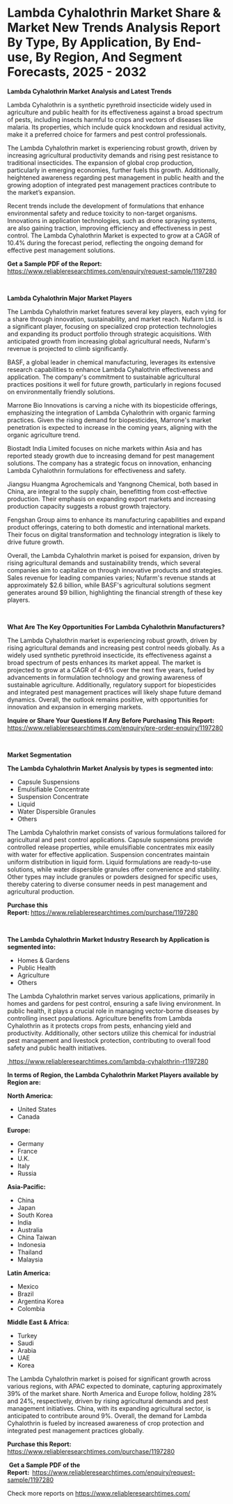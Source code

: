 <p><h1>Lambda Cyhalothrin Market Share & Market New Trends Analysis Report By Type, By Application, By End-use, By Region, And Segment Forecasts, 2025 - 2032</h1></p><p><strong>Lambda Cyhalothrin Market Analysis and Latest Trends</strong></p>
<p><p>Lambda Cyhalothrin is a synthetic pyrethroid insecticide widely used in agriculture and public health for its effectiveness against a broad spectrum of pests, including insects harmful to crops and vectors of diseases like malaria. Its properties, which include quick knockdown and residual activity, make it a preferred choice for farmers and pest control professionals.</p><p>The Lambda Cyhalothrin market is experiencing robust growth, driven by increasing agricultural productivity demands and rising pest resistance to traditional insecticides. The expansion of global crop production, particularly in emerging economies, further fuels this growth. Additionally, heightened awareness regarding pest management in public health and the growing adoption of integrated pest management practices contribute to the market’s expansion.</p><p>Recent trends include the development of formulations that enhance environmental safety and reduce toxicity to non-target organisms. Innovations in application technologies, such as drone spraying systems, are also gaining traction, improving efficiency and effectiveness in pest control. The Lambda Cyhalothrin Market is expected to grow at a CAGR of 10.4% during the forecast period, reflecting the ongoing demand for effective pest management solutions.</p></p>
<p><strong>Get a Sample PDF of the Report:&nbsp;</strong> <a href="https://www.reliableresearchtimes.com/enquiry/request-sample/1197280?utm_campaign=2193&utm_medium=2&utm_source=Github&utm_content=ia&utm_term=01042025&utm_id=lambda-cyhalothrin">https://www.reliableresearchtimes.com/enquiry/request-sample/1197280</a></p>
<p>&nbsp;</p>
<p><strong>Lambda Cyhalothrin Major Market Players</strong></p>
<p><p>The Lambda Cyhalothrin market features several key players, each vying for a share through innovation, sustainability, and market reach. Nufarm Ltd. is a significant player, focusing on specialized crop protection technologies and expanding its product portfolio through strategic acquisitions. With anticipated growth from increasing global agricultural needs, Nufarm's revenue is projected to climb significantly.</p><p>BASF, a global leader in chemical manufacturing, leverages its extensive research capabilities to enhance Lambda Cyhalothrin effectiveness and application. The company's commitment to sustainable agricultural practices positions it well for future growth, particularly in regions focused on environmentally friendly solutions.</p><p>Marrone Bio Innovations is carving a niche with its biopesticide offerings, emphasizing the integration of Lambda Cyhalothrin with organic farming practices. Given the rising demand for biopesticides, Marrone's market penetration is expected to increase in the coming years, aligning with the organic agriculture trend.</p><p>Biostadt India Limited focuses on niche markets within Asia and has reported steady growth due to increasing demand for pest management solutions. The company has a strategic focus on innovation, enhancing Lambda Cyhalothrin formulations for effectiveness and safety.</p><p>Jiangsu Huangma Agrochemicals and Yangnong Chemical, both based in China, are integral to the supply chain, benefitting from cost-effective production. Their emphasis on expanding export markets and increasing production capacity suggests a robust growth trajectory.</p><p>Fengshan Group aims to enhance its manufacturing capabilities and expand product offerings, catering to both domestic and international markets. Their focus on digital transformation and technology integration is likely to drive future growth.</p><p>Overall, the Lambda Cyhalothrin market is poised for expansion, driven by rising agricultural demands and sustainability trends, which several companies aim to capitalize on through innovative products and strategies. Sales revenue for leading companies varies; Nufarm's revenue stands at approximately $2.6 billion, while BASF's agricultural solutions segment generates around $9 billion, highlighting the financial strength of these key players.</p></p>
<p>&nbsp;</p>
<p><strong>What Are The Key Opportunities For Lambda Cyhalothrin Manufacturers?</strong></p>
<p><p>The Lambda Cyhalothrin market is experiencing robust growth, driven by rising agricultural demands and increasing pest control needs globally. As a widely used synthetic pyrethroid insecticide, its effectiveness against a broad spectrum of pests enhances its market appeal. The market is projected to grow at a CAGR of 4-6% over the next five years, fueled by advancements in formulation technology and growing awareness of sustainable agriculture. Additionally, regulatory support for biopesticides and integrated pest management practices will likely shape future demand dynamics. Overall, the outlook remains positive, with opportunities for innovation and expansion in emerging markets.</p></p>
<p><strong>Inquire or Share Your Questions If Any Before Purchasing This Report:</strong> <a href="https://www.reliableresearchtimes.com/enquiry/pre-order-enquiry/1197280?utm_campaign=2193&utm_medium=2&utm_source=Github&utm_content=ia&utm_term=01042025&utm_id=lambda-cyhalothrin">https://www.reliableresearchtimes.com/enquiry/pre-order-enquiry/1197280</a></p>
<p>&nbsp;</p>
<p><strong>Market Segmentation</strong></p>
<p><strong>The Lambda Cyhalothrin Market Analysis by types is segmented into:</strong></p>
<p><ul><li>Capsule Suspensions</li><li>Emulsifiable Concentrate</li><li>Suspension Concentrate</li><li>Liquid</li><li>Water Dispersible Granules</li><li>Others</li></ul></p>
<p><p>The Lambda Cyhalothrin market consists of various formulations tailored for agricultural and pest control applications. Capsule suspensions provide controlled release properties, while emulsifiable concentrates mix easily with water for effective application. Suspension concentrates maintain uniform distribution in liquid form. Liquid formulations are ready-to-use solutions, while water dispersible granules offer convenience and stability. Other types may include granules or powders designed for specific uses, thereby catering to diverse consumer needs in pest management and agricultural production.</p></p>
<p><strong>Purchase this Report:&nbsp;</strong><a href="https://www.reliableresearchtimes.com/purchase/1197280?utm_campaign=2193&utm_medium=2&utm_source=Github&utm_content=ia&utm_term=01042025&utm_id=lambda-cyhalothrin">https://www.reliableresearchtimes.com/purchase/1197280</a></p>
<p>&nbsp;</p>
<p><strong>The Lambda Cyhalothrin Market Industry Research by Application is segmented into:</strong></p>
<p><ul><li>Homes & Gardens</li><li>Public Health</li><li>Agriculture</li><li>Others</li></ul></p>
<p><p>The Lambda Cyhalothrin market serves various applications, primarily in homes and gardens for pest control, ensuring a safe living environment. In public health, it plays a crucial role in managing vector-borne diseases by controlling insect populations. Agriculture benefits from Lambda Cyhalothrin as it protects crops from pests, enhancing yield and productivity. Additionally, other sectors utilize this chemical for industrial pest management and livestock protection, contributing to overall food safety and public health initiatives.</p></p>
<p><a href="https://www.reliableresearchtimes.com/lambda-cyhalothrin-r1197280?utm_campaign=2193&utm_medium=2&utm_source=Github&utm_content=ia&utm_term=01042025&utm_id=lambda-cyhalothrin">&nbsp;https://www.reliableresearchtimes.com/lambda-cyhalothrin-r1197280</a></p>
<p><strong>In terms of Region, the Lambda Cyhalothrin Market Players available by Region are:</strong></p>
<p>
    <p> <strong> North America: </strong>
        <ul>
            <li>United States</li>
            <li>Canada</li>
        </ul>
        </p> 
    <p> <strong> Europe: </strong>
        <ul>
            <li>Germany</li>
            <li>France</li>
            <li>U.K.</li>
            <li>Italy</li>
            <li>Russia</li>
        </ul>
        </p> 
    <p> <strong> Asia-Pacific: </strong>
        <ul>
            <li>China</li>
            <li>Japan</li>
            <li>South Korea</li>
            <li>India</li>
            <li>Australia</li>
            <li>China Taiwan</li>
            <li>Indonesia</li>
            <li>Thailand</li>
            <li>Malaysia</li>
        </ul>
        </p> 
    <p> <strong> Latin America: </strong>
        <ul>
            <li>Mexico</li>
            <li>Brazil</li>
            <li>Argentina Korea</li>
            <li>Colombia</li>
        </ul>
        </p> 
    <p> <strong> Middle East & Africa: </strong>
        <ul>
            <li>Turkey</li>
            <li>Saudi</li>
            <li>Arabia</li>
            <li>UAE</li>
            <li>Korea</li>
        </ul>
    </p>
    </p>
<p><p>The Lambda Cyhalothrin market is poised for significant growth across various regions, with APAC expected to dominate, capturing approximately 39% of the market share. North America and Europe follow, holding 28% and 24%, respectively, driven by rising agricultural demands and pest management initiatives. China, with its expanding agricultural sector, is anticipated to contribute around 9%. Overall, the demand for Lambda Cyhalothrin is fueled by increased awareness of crop protection and integrated pest management practices globally.</p></p>
<p><strong>Purchase this Report: </strong><a href="https://www.reliableresearchtimes.com/purchase/1197280?utm_campaign=2193&utm_medium=2&utm_source=Github&utm_content=ia&utm_term=01042025&utm_id=lambda-cyhalothrin">https://www.reliableresearchtimes.com/purchase/1197280</a></p>
<p>&nbsp;<strong>Get a Sample PDF of the Report:&nbsp;&nbsp;</strong><a href="https://www.reliableresearchtimes.com/enquiry/request-sample/1197280?utm_campaign=2193&utm_medium=2&utm_source=Github&utm_content=ia&utm_term=01042025&utm_id=lambda-cyhalothrin">https://www.reliableresearchtimes.com/enquiry/request-sample/1197280</a></p>
<p><strong></strong></p>
<p>Check more reports on <a href="https://www.reliableresearchtimes.com/?utm_campaign=2193&utm_medium=2&utm_source=Github&utm_content=ia&utm_term=01042025&utm_id=lambda-cyhalothrin">https://www.reliableresearchtimes.com/</a></p>